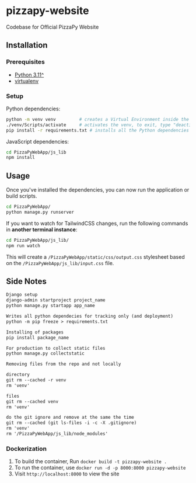 # pizzapy-website

Codebase for Official PizzaPy Website

## Installation

### Prerequisites

- [Python 3.11^](https://www.python.org/downloads/)
- [virtualenv](https://virtualenv.pypa.io/en/latest/installation.html)

### Setup

Python dependencies:

```bash
python -m venv venv         # creates a Virtual Environment inside the /venv directory
./venv/Scripts/activate     # activates the venv, to exit, type "deactivate" || for MAC: source venv/bin/activate
pip install -r requirements.txt # installs all the Python dependencies
```

JavaScript dependencies:

```bash
cd PizzaPyWebApp/js_lib
npm install
```

## Usage

Once you've installed the dependencies, you can now run the application or build scripts.

```bash
cd PizzaPyWebApp/
python manage.py runserver
```

If you want to watch for TailwindCSS changes, run the following commands in **another terminal instance**:

```bash
cd PizzaPyWebApp/js_lib/
npm run watch
```

This will create a `/PizzaPyWebApp/static/css/output.css` stylesheet based on the `/PizzaPyWebApp/js_lib/input.css` file.

## Side Notes

```txt
Django setup
django-admin startproject project_name
python manage.py startapp app_name

Writes all python dependecies for tracking only (and deployment)
python -m pip freeze > requirements.txt

Installing of packages
pip install package_name

For production to collect static files
python manage.py collectstatic

Removing files from the repo and not locally

directory
git rm --cached -r venv
rm 'venv'

files
git rm --cached venv
rm 'venv'

do the git ignore and remove at the same the time
git rm --cached (git ls-files -i -c -X .gitignore)
rm 'venv'
rm '/PizzaPyWebApp/js_lib/node_modules'
```

### Dockerization
1. To build the container, Run `docker build -t pizzapy-website .`
2. To run the container, use `docker run -d -p 8000:8000 pizzapy-website`
3. Visit `http://localhost:8000` to view the site